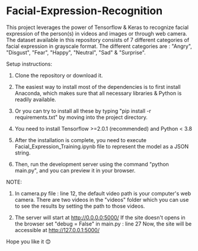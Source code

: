 # Facial-Expression-Recognition

This project leverages the power of Tensorflow & Keras to recognize facial expression of the person(s) in videos and images or through
web camera. 
The dataset available in this repository consists of 7 different categories of facial expression in grayscale format.
The different categories are : "Angry", "Disgust", "Fear", "Happy", "Neutral", "Sad" & "Surprise".

Setup instructions:
1. Clone the repository or download it.

2. The easiest way to install most of the dependencies is to first install Anaconda, which makes sure that all necessary libraries  & Python 
   is readily available.
   
3. Or you can try to install all these by typing "pip install -r requirements.txt" by moving into  the project directory.

4. You need to install Tensorflow >=2.0.1 (recommended) and Python < 3.8

5. After the installation is complete, you need to execute Facial_Expression_Training.ipynb file to represent the model as a JSON          string.

6. Then, run the development server using the command "python main.py", and you can preview it in your browser.

NOTE:
1. In camera.py file : line 12, the default video path is your computer's web camera. There are two videos in the "videos" folder which    you can use to see the results by setting the path to those videos.
  
2. The server will start at http://0.0.0.0:5000/
   If the site doesn't opens in the browser set "debug = False" in main.py : line 27
   Now, the site will be accessible at http://127.0.0.1:5000/

Hope you like it 😊
